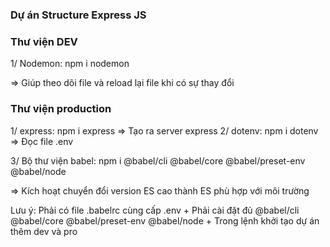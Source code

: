 ### Dự án Structure Express JS

### Thư viện DEV

1/ Nodemon: npm i nodemon
 
 => Giúp theo dõi file và reload lại file khi có sự thay đổi

### Thư viện production

1/ express: npm i express 
=> Tạo ra server express
2/ dotenv: npm i dotenv
=> Đọc file .env

3/ Bộ thư viện babel:  npm i @babel/cli @babel/core @babel/preset-env @babel/node

=> Kích hoạt chuyển đổi version ES cao thành ES phù hợp với môi trường

Lưu ý: Phải có file .babelrc cùng cấp .env
       + Phải cài đặt đủ @babel/cli @babel/core @babel/preset-env @babel/node
       + Trong lệnh khởi tạo dự án thêm dev và pro